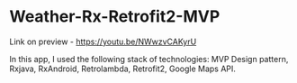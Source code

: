 # Weather-Rx-Retrofit2-MVP

Link on preview - https://youtu.be/NWwzvCAKyrU

In this app, I used the following stack of technologies: MVP Design pattern, Rxjava, RxAndroid, Retrolambda, Retrofit2, Google Maps API.